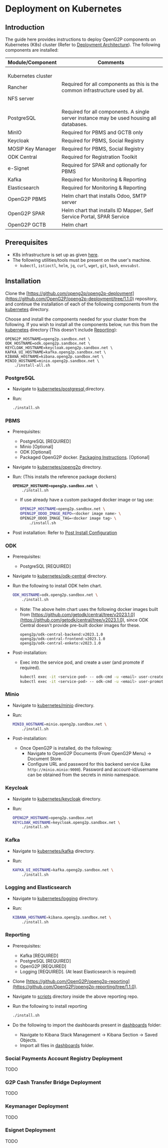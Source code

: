 # Deployment on Kubernetes

## Introduction

The guide here provides instructions to deploy OpenG2P components on Kubernetes (K8s) cluster (Refer to [Deployment Architecture](../deployment-architecture.md)).  The following components are installed:

| Module/Component                                                | Comments                                                                                 |
| --------------------------------------------------------------- | ---------------------------------------------------------------------------------------- |
| <p></p><p>Kubernetes cluster</p><p>Rancher</p><p>NFS server</p> | Required for all components as this is the common infrastructure used by all.            |
| PostgreSQL                                                      | Required for all components. A single server instance may be used housing all databases. |
| MinIO                                                           | Required for PBMS and GCTB only                                                          |
| Keycloak                                                        | Required for PBMS, Social Registry                                                       |
| MOSIP Key Manager                                               | Required for PBMS, Social Registry                                                       |
| ODK Central                                                     | Required for Registration Toolkit                                                        |
| e-Signet                                                        | Required for SPAR and optionally for PBMS                                                |
| Kafka                                                           | Required for Monitoring & Reporting                                                      |
| Elasticsearch                                                   | Required for Monitoring & Reporting                                                      |
| OpenG2P PBMS                                                    | Helm chart that installs Odoo, SMTP server                                               |
| OpenG2P SPAR                                                    | Helm chart that installs ID Mapper, Self Service Portal, SPAR Service                    |
| OpenG2P GCTB                                                    | Helm chart                                                                               |

## Prerequisites

* K8s infrastructure is set up as given [here](k8s-infrastructure-setup/).
* The following utilities/tools must be present on the user's machine.
  * `kubectl`, `istioctl`, `helm`, `jq`, `curl`, `wget`, `git`, `bash`, `envsubst`.

## Installation

Clone the [https://github.com/openg2p/openg2p-deployment](https://github.com/OpenG2P/openg2p-deployment/tree/1.1.0) repository, and continue the installation of each of the following components from the [kubernetes](https://github.com/OpenG2P/openg2p-deployment/tree/1.1.0/kubernetes) directory.

Choose and install the components needed for your cluster from the following. If you wish to install all the components below, run this from the [kubernetes](https://github.com/OpenG2P/openg2p-deployment/tree/1.1.0/kubernetes) directory (This doesn't include [Reporting](./#reporting)):

```
OPENG2P_HOSTNAME=openg2p.sandbox.net \
ODK_HOSTNAME=odk.openg2p.sandbox.net \
KEYCLOAK_HOSTNAME=keycloak.openg2p.sandbox.net \
KAFKA_UI_HOSTNAME=kafka.openg2p.sandbox.net \
KIBANA_HOSTNAME=kibana.openg2p.sandbox.net \
MINIO_HOSTNAME=minio.openg2p.sandbox.net \
    ./install-all.sh
```

### PostgreSQL

* Navigate to [kubernetes/postgresql ](https://github.com/OpenG2P/openg2p-deployment/tree/1.1.0/kubernetes/postgresql)directory.
*   Run:

    ```bash
    ./install.sh
    ```

### PBMS

* Prerequisites:
  * PostgreSQL \[REQUIRED]
  * Minio \[Optional]
  * ODK \[Optional]
  * Packaged OpenG2P docker. [Packaging Instructions](../packaging-openg2p-docker.md). \[Optional]
* Navigate to [kubernetes/openg2p](https://github.com/OpenG2P/openg2p-deployment/tree/1.1.0/kubernetes/openg2p) directory.
*   Run: (This installs the reference package dockers)

    <pre class="language-bash"><code class="lang-bash"><strong>OPENG2P_HOSTNAME=openg2p.sandbox.net \
    </strong>    ./install.sh
    </code></pre>

    *   If use already have a custom packaged docker image or tag use:

        ```bash
        OPENG2P_HOSTNAME=openg2p.sandbox.net \
        OPENG2P_ODOO_IMAGE_REPO=<docker image name> \
        OPENG2P_ODOO_IMAGE_TAG=<docker image tag> \
            ./install.sh
        ```
* Post installation: Refer to [Post Install Configuration](pbms-deployment/post-install-instructions.md)

### ODK

* Prerequisites:
  * PostgreSQL \[REQUIRED]
* Navigate to [kubernetes/odk-central](https://github.com/OpenG2P/openg2p-deployment/tree/1.1.0/kubernetes/odk-central) directory.
*   Run the following to install ODK helm chart.

    ```bash
    ODK_HOSTNAME=odk.openg2p.sandbox.net \
        ./install.sh
    ```

    *   Note: The above helm chart uses the following docker images built from [https://github.com/getodk/central/tree/v2023.1.0](https://github.com/getodk/central/tree/v2023.1.0), since ODK Central doesn't provide pre-built docker images for these.

        ```
        openg2p/odk-central-backend:v2023.1.0
        openg2p/odk-central-frontend:v2023.1.0
        openg2p/odk-central-enketo:v2023.1.0
        ```
* Post-installation:
  *   Exec into the service pod, and create a user (and promote if required).

      ```bash
      kubectl exec -it <service-pod> -- odk-cmd -u <email> user-create
      kubectl exec -it <service-pod> -- odk-cmd -u <email> user-promote
      ```

### Minio

* Navigate to [kubernetes/minio](https://github.com/OpenG2P/openg2p-deployment/tree/1.1.0/kubernetes/minio) directory.
*   Run:

    ```bash
    MINIO_HOSTNAME=minio.openg2p.sandbox.net \
        ./install.sh
    ```
* Post-installation:
  * Once OpenG2P is installed, do the following:
    * Navigate to OpenG2P Documents (From OpenG2P Menu) -> Document Store.
    * Configure URL and password for this backend service (Like `http://minio.minio:9000`). Password and account-id/username can be obtained from the secrets in minio namespace.

### Keycloak

* Navigate to [kubernetes/keycloak](https://github.com/OpenG2P/openg2p-deployment/tree/1.1.0/kubernetes/keycloak) directory.
*   Run:

    ```bash
    OPENG2P_HOSTNAME=openg2p.sandbox.net
    KEYCLOAK_HOSTNAME=keycloak.openg2p.sandbox.net \
        ./install.sh
    ```

### Kafka

* Navigate to [kubernetes/kafka](https://github.com/OpenG2P/openg2p-deployment/tree/1.1.0/kubernetes/kafka) directory.
*   Run:

    ```bash
    KAFKA_UI_HOSTNAME=kafka.openg2p.sandbox.net \
        ./install.sh
    ```

### Logging and Elasticsearch

* Navigate to [kubernetes/logging](https://github.com/OpenG2P/openg2p-deployment/tree/1.1.0/kubernetes/logging) directory.
*   Run:

    ```bash
    KIBANA_HOSTNAME=kibana.openg2p.sandbox.net \
        ./install.sh
    ```

### Reporting

* Prerequisites:
  * Kafka \[REQUIRED]
  * PostgreSQL \[REQUIRED]
  * OpenG2P \[REQUIRED]
  * Logging \[REQUIRED]. (At least Elasticsearch is required)
* Clone [https://github.com/OpenG2P/openg2p-reporting](https://github.com/OpenG2P/openg2p-reporting/tree/1.1.0).
* Navigate to [scripts](https://github.com/OpenG2P/openg2p-reporting/tree/1.1.0/scripts) directory inside the above reporting repo.
*   Run the following to install reporting

    ```sh
    ./install.sh
    ```
* Do the following to import the dashboards present in [dashboards](https://github.com/OpenG2P/openg2p-reporting/tree/1.1.0/dashboards) folder:
  * Navigate to Kibana Stack Management -> Kibana Section -> Saved Objects.
  * Import all files in [dashboards](https://github.com/OpenG2P/openg2p-reporting/tree/1.1.0/dashboards) folder.

### Social Payments Account Registry Deployment

TODO

### G2P Cash Transfer Bridge Deployment

TODO

### Keymanager Deployment

TODO

### Esignet Deployment

TODO

